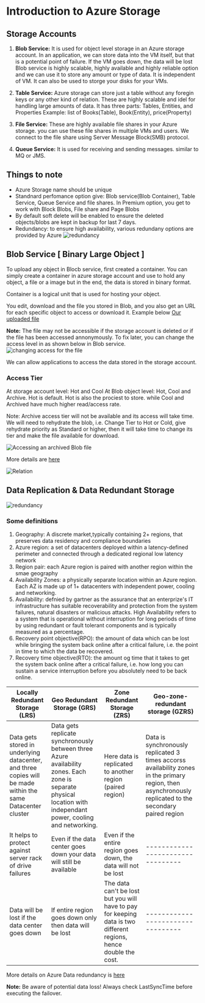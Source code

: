 # Introduction to Azure Storage

## Storage Accounts

1. **Blob Service:** It is used for object level storage in an Azure storage account. In an application, we can store data into the VM itself, but that is a potential point of failure. If the VM goes down, the data will be lost Blob service is highly scalable, highly available and highly reliable option and we can use it to store any amount or type of data. It is independent of VM. It can also be used to storge your disks for your VMs.

2. **Table Service:** Azure storage can store just a table without any foregin keys or any other kind of relation. These are highly scalable and idel for handling large amounts of data. It has three parts: Tables, Entities, and Properties
   Example: list of Books(Table), Book(Entity), price(Property)

3. **File Service:** These are highly available file shares in your Azure storage. you can use these file shares in multiple VMs and users. We connect to the file share using Server Message Block(SMB) protocol.

4. **Queue Service:** It is used for receiving and sending messages. similar to MQ or JMS.

## Things to note

- Azure Storage name should be unique
- Standnard perfomance option give: Blob service(Blob Container), Table Service, Queue Service and file shares. In Premium option, you get to work with Block Blobs, File share and Page Blobs
- By default soft delete will be enabled to ensure the deleted objects/blobs are kept in backup for last 7 days.
- Redundancy: to ensure high availability, various redundany options are provided by Azure
  ![redundancy](./images/5.png)

## Blob Service \[ Binary Large Object \]

To upload any object in Blocb service, first created a container. You can simply create a container in azure storage account and use to hold any object, a file or a image but in the end, the data is stored in binary format.

Container is a logical unit that is used for hosting your object.

You edit, download and the file you stored in Blob, and you also get an URL for each specific object to access or download it. Example below
[Our uploaded file](https://manishstorage01.blob.core.windows.net/data/Manish_Kumar_Resume_June_2021.pdf)

**Note:** The file may not be accessible if the storage account is deleted or if the file has been accessed annonymously. To fix later, you can change the access level in as shown below in Blob service.
![changing access for the file](./images/6.png)

We can allow applications to access the data stored in the storage account.

### Access Tier

At storage account level: Hot and Cool
At Blob object level: Hot, Cool and Archive. Hot is default. Hot is also the prociest to store. while Cool and Archived have much higher read/access rate.

Note: Archive access tier will not be available and its access will take time. We will need to rehydrate the blob, i.e. Change Tier to Hot or Cold, give rehydrate priority as Standard or higher, then it will take time to change its tier and make the file available for download.

![Accessing an archived Blob file](./images/8.png)

More details are [here](https://docs.microsoft.com/en-us/azure/storage/blobs/storage-blob-storage-tiers)

![Relation](./images/7.png)

## Data Replication & Data Redundant Storage

![redundancy](./images/5.png)

### Some definitions

1. Geography: A discrete market,typically containing 2+ regions, that preserves data residency and compliance boundaries
2. Azure region: a set of datacenters deployed within a latency-defined perimeter and connected through a dedicated regional low latency network
3. Region pair: each Azure region is paired with another region within the smae geography
4. Availability Zones: a physically separate location within an Azure region. Each AZ is made up of 1+ datacenters with independent power, cooling and networking.
5. Availability: defnied by gartner as the assurance that an enterprize's IT infrastructure has suitable recoverability and protection from the system failures, natural disasters or malicious attacks. High Availability refers to a system that is operational without interruption for long periods of time by using redundant or fault tolerant components and is typically measured as a percentage.
6. Recovery point objective(RPO): the amount of data which can be lost while bringing the system back online after a critical failure, i.e. the point in time to which the data be recovered.
7. Recovery time objective(RTO): the amount og time that it takes to get the system back online after a critical failure, i.e. how long you can sustain a service interruption before you absolutely need to be back online.

| Locally Redundant Storage (LRS)                                                                             | Geo Redundant Storage (GRS)                                                                                                                                       | Zone Redundant Storage (ZRS)                                                                                      | Geo-zone-redundant storage (GZRS)                                                                                                                        |
| ----------------------------------------------------------------------------------------------------------- | ----------------------------------------------------------------------------------------------------------------------------------------------------------------- | ----------------------------------------------------------------------------------------------------------------- | -------------------------------------------------------------------------------------------------------------------------------------------------------- |
| Data gets stored in underlying datacenter, and three copies will be made within the same Datacenter cluster | Data gets replicate synchronously between three Azure availability zones. Each zone is separate physical location with independant power, cooling and networking. | Here data is replicated to another region (paired region)                                                         | Data is synchronously replicated 3 times accorss availability zones in the primary region, then asynchronously replicated to the secondary paired region |
| It helps to protect against server rack of drive failures                                                   | Even if the data center goes down your data will still be available                                                                                               | Even if the entire region goes down, the data will not be lost                                                    | ---------------------------------                                                                                                                        |
| Data will be lost if the data center goes down                                                              | If entire region goes down only then data will be lost                                                                                                            | The data can't be lost but you will have to pay for keeping data is two different regions, hence double the cost. | ---------------------------------                                                                                                                        |

More details on Azure Data redundancy is [here](https://techcommunity.microsoft.com/t5/azure-storage/understanding-azure-storage-redundancy-offerings/ba-p/1431700)

**Note:** Be aware of potential data loss! Always check LastSyncTime before executing the failover.
